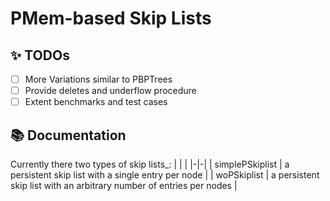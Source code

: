 PMem-based Skip Lists
=====================

:sparkles: TODOs
----------------
- [ ] More Variations similar to PBPTrees
- [ ] Provide deletes and underflow procedure
- [ ] Extent benchmarks and test cases

:books: Documentation
---------------------
Currently there two types of skip lists_:
| | |
|-|-|
| simplePSkiplist   | a persistent skip list with a single entry per node                    |
| woPSkiplist       | a persistent skip list with an arbitrary number of entries per nodes   | 
